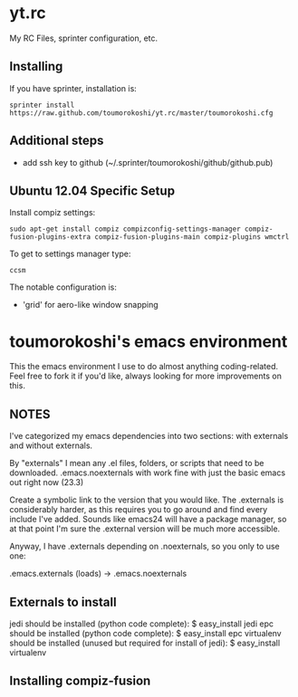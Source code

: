 yt.rc
=====

My RC Files, sprinter configuration, etc.

Installing
----------

If you have sprinter, installation is:

    sprinter install https://raw.github.com/toumorokoshi/yt.rc/master/toumorokoshi.cfg

Additional steps
----------------
* add ssh key to github (~/.sprinter/toumorokoshi/github/github.pub)

Ubuntu 12.04 Specific Setup
---------------------------

Install compiz settings:

    sudo apt-get install compiz compizconfig-settings-manager compiz-fusion-plugins-extra compiz-fusion-plugins-main compiz-plugins wmctrl

To get to settings manager type:

    ccsm

The notable configuration is:

* 'grid' for aero-like window snapping

toumorokoshi's emacs environment 
================================
This the emacs environment I use to do almost anything coding-related. Feel free to fork it if you'd like,
always looking for more improvements on this.

NOTES
-----

I've categorized my emacs dependencies into two sections: with externals and without externals.

By "externals" I mean any .el files, folders, or scripts that need to be downloaded. .emacs.noexternals with 
work fine with just the basic emacs out right now (23.3)

Create a symbolic link to the version that you would like. The .externals is considerably harder,
as this requires you to go around and find every include I've added. Sounds like emacs24 will have a 
package manager, so at that point I'm sure the .external version will be much more accessible.

Anyway, I have .externals depending on .noexternals, so you only to use one:

.emacs.externals (loads) -> .emacs.noexternals

Externals to install
--------------------

jedi should be installed (python code complete):
$ easy_install jedi
epc should be installed (python code complete):
$ easy_install epc
virtualenv should be installed (unused but required for install of jedi):
$ easy_install virtualenv


Installing compiz-fusion
------------------------


